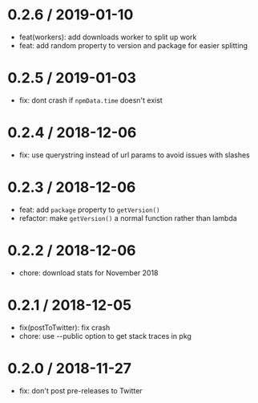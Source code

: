 0.2.6 / 2019-01-10
==================
 * feat(workers): add downloads worker to split up work
 * feat: add random property to version and package for easier splitting

0.2.5 / 2019-01-03
==================
 * fix: dont crash if `npmData.time` doesn't exist

0.2.4 / 2018-12-06
==================
 * fix: use querystring instead of url params to avoid issues with slashes

0.2.3 / 2018-12-06
==================
 * feat: add `package` property to `getVersion()`
 * refactor: make `getVersion()` a normal function rather than lambda

0.2.2 / 2018-12-06
==================
 * chore: download stats for November 2018

0.2.1 / 2018-12-05
==================
 * fix(postToTwitter): fix crash
 * chore: use --public option to get stack traces in pkg

0.2.0 / 2018-11-27
==================
 * fix: don't post pre-releases to Twitter
